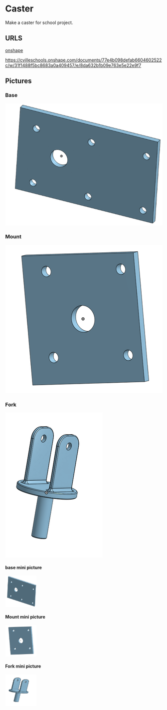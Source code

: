 # Caster

Make a caster for school project.

##  URLS

[onshape](https://cvilleschools.onshape.com/documents/77e4b098defab6604602522c/w/31f1488f5bc8683a0a409457/e/5ce63bca6f1320922bb6f61c)

https://cvilleschools.onshape.com/documents/77e4b098defab6604602522c/w/31f1488f5bc8683a0a409457/e/8da632b1b09e763e5e22e9f7

## Pictures

### Base

![The Base of the caster](Pictures%20For%20the%20Caster/Base.png)


### Mount

![The Mount of the caster](Pictures%20For%20the%20Caster/Mount.png)


### Fork

![The Fork of the caster](Pictures%20For%20the%20Caster/Fork.png)


#### base mini picture

<img src="Pictures For the Caster/Base.png " alt="base" width="100" height="100">


#### Mount mini picture

<img src="Pictures For the Caster/Mount.png " alt="base" width="100" height="100">


#### Fork mini picture 

<img src="Pictures For the Caster/Fork.png " alt="base" width="100" height="100">

